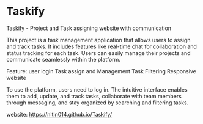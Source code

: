# Taskify
Taskify - Project and Task assigning website with communication

This project is a task management application that allows users to assign and track tasks. It includes features like real-time chat for collaboration and status tracking for each task. Users can easily manage their projects and communicate seamlessly within the platform.

 Feature:
 user login
 Task assign and Management
 Task Filtering 
 Responsive website

 To use the platform, users need to log in. The intuitive interface enables them to add, update, and track tasks, collaborate with team members through messaging, and stay organized by searching and filtering tasks.

 website: https://nitin014.github.io/Taskify/
